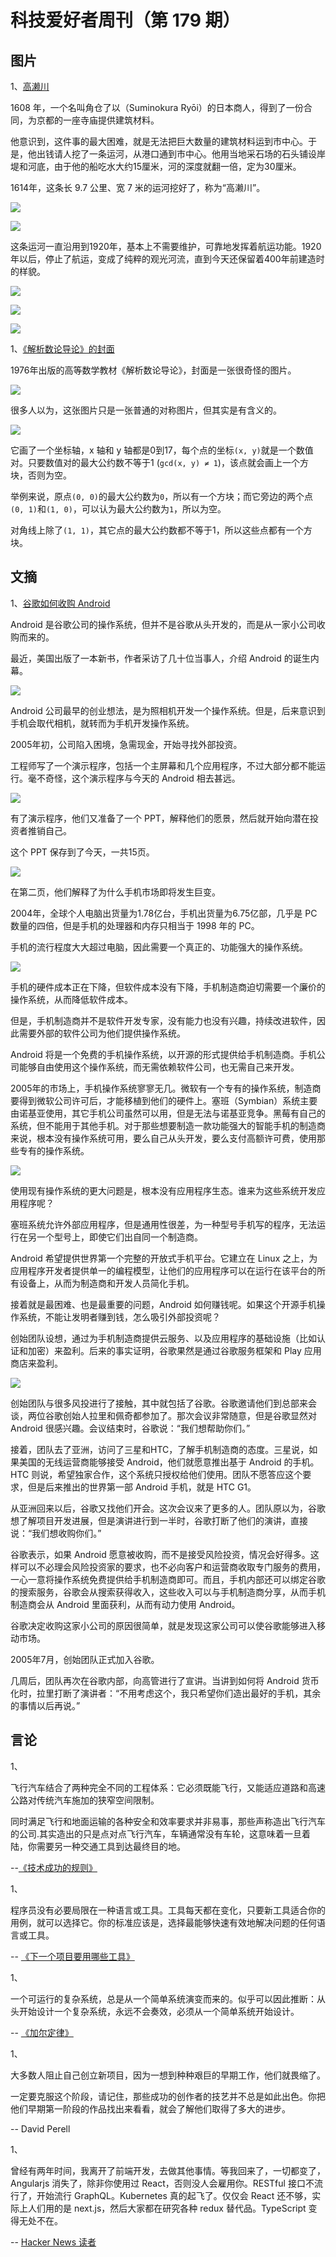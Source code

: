 # 科技爱好者周刊（第 179 期）

## 图片

1、[高濑川](https://wrathofgnon.substack.com/p/sustainable-infrastructure) 

1608 年，一个名叫角仓了以（Suminokura Ryōi）的日本商人，得到了一份合同，为京都的一座寺庙提供建筑材料。

他意识到，这件事的最大困难，就是无法把巨大数量的建筑材料运到市中心。于是，他出钱请人挖了一条运河，从港口通到市中心。他用当地采石场的石头铺设岸堤和河底，由于他的船吃水大约15厘米，河的深度就翻一倍，定为30厘米。

1614年，这条长 9.7 公里、宽 7 米的运河挖好了，称为“高濑川”。

![](https://cdn.beekka.com/blogimg/asset/202108/bg2021080601.jpg)

![](https://cdn.beekka.com/blogimg/asset/202108/bg2021080602.jpg)

这条运河一直沿用到1920年，基本上不需要维护，可靠地发挥着航运功能。1920年以后，停止了航运，变成了纯粹的观光河流，直到今天还保留着400年前建造时的样貌。

![](https://cdn.beekka.com/blogimg/asset/202108/bg2021080603.jpg)

![](https://cdn.beekka.com/blogimg/asset/202108/bg2021080604.jpg)

![](https://cdn.beekka.com/blogimg/asset/202108/bg2021080605.jpg)

1、[《解析数论导论》的封面](https://twitter.com/susam/status/1423959528081530881)

1976年出版的高等数学教材《解析数论导论》，封面是一张很奇怪的图片。

![](https://cdn.beekka.com/blogimg/asset/202108/bg2021080707.jpg)

很多人以为，这张图片只是一张普通的对称图片，但其实是有含义的。

![](https://cdn.beekka.com/blogimg/asset/202108/bg2021080708.jpg)

它画了一个坐标轴，x 轴和 y 轴都是0到17，每个点的坐标`(x, y)`就是一个数值对。只要数值对的最大公约数不等于1 (`gcd(x, y) ≠ 1`)，该点就会画上一个方块，否则为空。

举例来说，原点`(0, 0)`的最大公约数为`0`，所以有一个方块；而它旁边的两个点`(0, 1)`和`(1, 0)`，可以认为最大公约数为`1`，所以为空。

对角线上除了`(1, 1)`，其它点的最大公约数都不等于1，所以这些点都有一个方块。

## 文摘

1、[谷歌如何收购 Android](https://arstechnica.com/information-technology/2021/08/excerpt-the-history-of-android-as-written-by-a-longtime-android-developer/)

Android 是谷歌公司的操作系统，但并不是谷歌从头开发的，而是从一家小公司收购而来的。

最近，美国出版了一本新书，作者采访了几十位当事人，介绍 Android 的诞生内幕。

![](https://cdn.beekka.com/blogimg/asset/202108/bg2021081407.jpg)

Android 公司最早的创业想法，是为照相机开发一个操作系统。但是，后来意识到手机会取代相机，就转而为手机开发操作系统。

2005年初，公司陷入困境，急需现金，开始寻找外部投资。

工程师写了一个演示程序，包括一个主屏幕和几个应用程序，不过大部分都不能运行。毫不奇怪，这个演示程序与今天的 Android 相去甚远。

![](https://cdn.beekka.com/blogimg/asset/202108/bg2021081408.jpg)

有了演示程序，他们又准备了一个 PPT，解释他们的愿景，然后就开始向潜在投资者推销自己。

这个 PPT 保存到了今天，一共15页。

![](https://cdn.beekka.com/blogimg/asset/202108/bg2021081409.jpg)

在第二页，他们解释了为什么手机市场即将发生巨变。

2004年，全球个人电脑出货量为1.78亿台，手机出货量为6.75亿部，几乎是 PC 数量的四倍，但是手机的处理器和内存只相当于 1998 年的 PC。

手机的流行程度大大超过电脑，因此需要一个真正的、功能强大的操作系统。

![](https://cdn.beekka.com/blogimg/asset/202108/bg2021081410.jpg)

手机的硬件成本正在下降，但软件成本没有下降，手机制造商迫切需要一个廉价的操作系统，从而降低软件成本。

但是，手机制造商并不是软件开发专家，没有能力也没有兴趣，持续改进软件，因此需要外部的软件公司为他们提供操作系统。

Android 将是一个免费的手机操作系统，以开源的形式提供给手机制造商。手机公司能够自由使用这个操作系统，而无需依赖软件公司，也无需自己来开发。

2005年的市场上，手机操作系统寥寥无几。微软有一个专有的操作系统，制造商要得到微软公司许可后，才能移植到他们的硬件上。塞班（Symbian）系统主要由诺基亚使用，其它手机公司虽然可以用，但是无法与诺基亚竞争。黑莓有自己的系统，但不能用于其他手机。对于那些想要制造一款功能强大的智能手机的制造商来说，根本没有操作系统可用，要么自己从头开发，要么支付高额许可费，使用那些专有的操作系统。

![](https://cdn.beekka.com/blogimg/asset/202108/bg2021081411.jpg)

使用现有操作系统的更大问题是，根本没有应用程序生态。谁来为这些系统开发应用程序呢？

塞班系统允许外部应用程序，但是通用性很差，为一种型号手机写的程序，无法运行在另一个型号上，即使它们出自同一个制造商。

Android 希望提供世界第一个完整的开放式手机平台。它建立在 Linux 之上，为应用程序开发者提供单一的编程模型，让他们的应用程序可以在运行在该平台的所有设备上，从而为制造商和开发人员简化手机。

接着就是最困难、也是最重要的问题，Android 如何赚钱呢。如果这个开源手机操作系统，不能让发明者赚到钱，怎么吸引外部投资呢？

创始团队设想，通过为手机制造商提供云服务、以及应用程序的基础设施（比如认证和加密）来盈利。后来的事实证明，谷歌果然是通过谷歌服务框架和 Play 应用商店来盈利。

![](https://cdn.beekka.com/blogimg/asset/202108/bg2021081412.jpg)


创始团队与很多风投进行了接触，其中就包括了谷歌。谷歌邀请他们到总部来会谈，两位谷歌创始人拉里和佩奇都参加了。那次会议非常随意，但是谷歌显然对 Android 很感兴趣。会议结束时，谷歌说：“我们想帮助你们。”

接着，团队去了亚洲，访问了三星和HTC，了解手机制造商的态度。三星说，如果美国的无线运营商能够接受 Android，他们就愿意推出基于 Android 的手机。HTC 则说，希望独家合作，这个系统只授权给他们使用。团队不愿答应这个要求，但是后来推出的世界第一部 Android 手机，就是 HTC G1。

从亚洲回来以后，谷歌又找他们开会。这次会议来了更多的人。团队原以为，谷歌想了解项目开发进展，但是演讲进行到一半时，谷歌打断了他们的演讲，直接说：“我们想收购你们。”

谷歌表示，如果 Android 愿意被收购，而不是接受风险投资，情况会好得多。这样可以不必理会风险投资家的要求，也不必向客户和运营商收取专门服务的费用，一心一意将操作系统免费提供给手机制造商即可。而且，手机内部还可以绑定谷歌的搜索服务，谷歌会从搜索获得收入，这些收入可以与手机制造商分享，从而手机制造商会从 Android 里面获利，从而有动力使用 Android。

谷歌决定收购这家小公司的原因很简单，就是发现这家公司可以使谷歌能够进入移动市场。

2005年7月，创始团队正式加入谷歌。

几周后，团队再次在谷歌内部，向高管进行了宣讲。当讲到如何将 Android 货币化时，拉里打断了演讲者：“不用考虑这个，我只希望你们造出最好的手机，其余的事情以后再说。”

## 言论

1、

飞行汽车结合了两种完全不同的工程体系：它必须既能飞行，又能适应道路和高速公路对传统汽车施加的狭窄空间限制。

同时满足飞行和地面运输的各种安全和效率要求并非易事，那些声称造出飞行汽车的公司.其实造出的只是点对点飞行汽车，车辆通常没有车轮，这意味着一旦着陆，你需要另一种交通工具到达最终目的地。

--[《技术成功的规则》](https://spectrum.ieee.org/the-rodney-brooks-rules-for-predicting-a-technologys-commercial-success)

1、

程序员没有必要局限在一种语言或工具。工具每天都在变化，只要新工具适合你的用例，就可以选择它。你的标准应该是，选择最能够快速有效地解决问题的任何语言或工具。

-- [《下一个项目要用哪些工具》](https://betterengineeringclub.substack.com/p/what-tools-to-use-for-your-next-web)

1、

一个可运行的复杂系统，总是从一个简单系统演变而来的。似乎可以因此推断：从头开始设计一个复杂系统，永远不会奏效，必须从一个简单系统开始设计。

-- [《加尔定律》](https://www.ivanmontilla.com/blog/galls-law-and-how-i-ignored-it)

1、

大多数人阻止自己创立新项目，因为一想到种种艰巨的早期工作，他们就畏缩了。

一定要克服这个阶段，请记住，那些成功的创作者的技艺并不总是如此出色。你把他们早期第一阶段的作品找出来看看，就会了解他们取得了多大的进步。

-- David Perell

1、

曾经有两年时间，我离开了前端开发，去做其他事情。等我回来了，一切都变了，Angularjs 消失了，除非你使用过 React，否则没人会雇用你。RESTful 接口不流行了，开始流行 GraphQL。Kubernetes 真的起飞了。仅仅会 React 还不够，实际上人们用的是 next.js，然后大家都在研究各种 redux 替代品。TypeScript 变得无处不在。

-- [Hacker News 读者](https://news.ycombinator.com/item?id=28410937)
